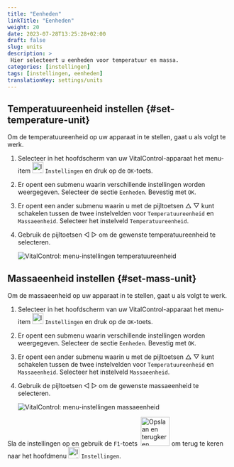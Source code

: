 ```yaml
---
title: "Eenheden"
linkTitle: "Eenheden"
weight: 20
date: 2023-07-28T13:25:28+02:00
draft: false
slug: units
description: >
 Hier selecteert u eenheden voor temperatuur en massa.
categories: [instellingen]
tags: [instellingen, eenheden]
translationKey: settings/units
---
```

## Temperatuureenheid instellen {#set-temperature-unit}

Om de temperatuureenheid op uw apparaat in te stellen, gaat u als volgt te werk.

1. Selecteer in het hoofdscherm van uw VitalControl-apparaat het menu-item <img src="/icons/gear.svg" width="25" align="bottom" alt="Instellingen" /> `Instellingen` en druk op de `OK`-toets.

2. Er opent een submenu waarin verschillende instellingen worden weergegeven. Selecteer de sectie `Eenheden`. Bevestig met `OK`.

3. Er opent een ander submenu waarin u met de pijltoetsen △ ▽ kunt schakelen tussen de twee instelvelden voor `Temperatuureenheid` en `Massaeenheid`. Selecteer het instelveld `Temperatuureenheid`.

4. Gebruik de pijltoetsen ◁ ▷ om de gewenste temperatuureenheid te selecteren.

    ![VitalControl: menu-instellingen temperatuureenheid](../images/temperature.png "Temperatuureenheid")

## Massaeenheid instellen {#set-mass-unit}

Om de massaeenheid op uw apparaat in te stellen, gaat u als volgt te werk.

1. Selecteer in het hoofdscherm van uw VitalControl-apparaat het menu-item <img src="/icons/gear.svg" width="25" align="bottom" alt="Instellingen" /> `Instellingen` en druk op de `OK`-toets.

2. Er opent een submenu waarin verschillende instellingen worden weergegeven. Selecteer de sectie `Eenheden`. Bevestig met `OK`.

3. Er opent een ander submenu waarin u met de pijltoetsen △ ▽ kunt schakelen tussen de twee instelvelden voor `Temperatuureenheid` en `Massaeenheid`. Selecteer het instelveld `Massaeenheid`.

4. Gebruik de pijltoetsen ◁ ▷ om de gewenste massaeenheid te selecteren.

    ![VitalControl: menu-instellingen massaeenheid](../images/mass.png "Massaeenheid")

Sla de instellingen op en gebruik de `F1`-toets &nbsp;<img src="/icons/footer/save_exit.svg" width="65" align="bottom" alt="Opslaan en terugkeren" /> om terug te keren naar het hoofdmenu <img src="/icons/gear.svg" width="25" align="bottom" alt="Instellingen" /> `Instellingen`.
